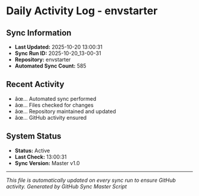 ﻿# Daily Activity Log - envstarter

## Sync Information
- **Last Updated:** 2025-10-20 13:00:31
- **Sync Run ID:** 2025-10-20_13-00-31
- **Repository:** envstarter
- **Automated Sync Count:** 585

## Recent Activity
- âœ… Automated sync performed
- âœ… Files checked for changes
- âœ… Repository maintained and updated
- âœ… GitHub activity ensured

## System Status
- **Status:** Active
- **Last Check:** 13:00:31
- **Sync Version:** Master v1.0

---
*This file is automatically updated on every sync run to ensure GitHub activity.*
*Generated by GitHub Sync Master Script*
